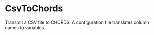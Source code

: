 # CsvToChords
Transmit a CSV file to CHORDS. A configuration file translates column names to variables.
